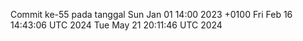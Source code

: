 Commit ke-55 pada tanggal Sun Jan 01 14:00 2023 +0100
Fri Feb 16 14:43:06 UTC 2024
Tue May 21 20:11:46 UTC 2024

